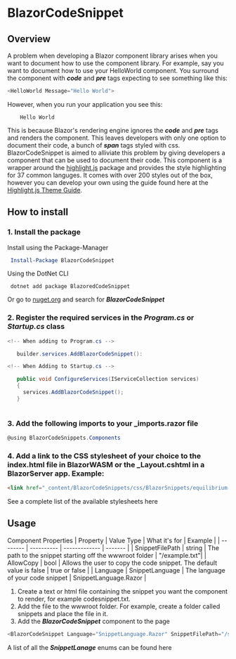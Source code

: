 # BlazorCodeSnippet

## Overview
A problem when developing a Blazor component library arises when you want to document how to use the component library. For example, say you want to document how to use your HelloWorld component. You surround the component with ***code*** and ***pre*** tags expecting to see something like this:

```csharp
<HelloWorld Message="Hello World">
```
  
However, when you run your application you see this:
```
    Hello World
```
This is because Blazor's rendering engine ignores the ***code*** and ***pre*** tags and renders the component. This leaves developers with only one option to document their code, a bunch of ***span*** tags styled with css. BlazorCodeSnippet is aimed to alliviate this problem by giving developers a component that can be used to document their code. This component is a wrapper around the [highlight.js](https://highlightjs.org/) package and provides the style highlighting for 37 common languges. It comes with over 200 styles out of the box, however you can develop your own using the guide found here at the [Highlight.js Theme Guide](https://highlightjs.readthedocs.io/en/latest/theme-guide.html).

## How to install

### 1. Install the package
Install using the Package-Manager
```powershell
 Install-Package BlazorCodeSnippet
```

Using the DotNet CLI

```code
 dotnet add package BlazoredCodeSnippet
```

Or go to [nuget.org](https://www.nuget.org/) and search for ***BlazorCodeSnippet***

### 2. Register the required services in the ***Program.cs*** or ***Startup.cs*** class

```csharp
<!-- When adding to Program.cs -->

   builder.services.AddBlazorCodeSnippet():

<!-- When Adding to Startup.cs -->

   public void ConfigureServices(IServiceCollection services)
   {
     services.AddBlazorCodeSnippet();
   }
   
```

### 3. Add the following imports to your _imports.razor file

```csharp
@using BlazorCodeSnippets.Components
```

### 4. Add a link to the CSS stylesheet of your choice to the index.html file in BlazorWASM or the _Layout.cshtml in a BlazorServer app. Example:

```html
<link href="_content/BlazorCodeSnippets/css/BlazorSnippets/equilibrium-light.min.css" rel="stylesheet"/>

```

See a complete list of the available stylesheets here

## Usage

Component Properties
| Property | Value Type | What it's for | Example |
| -------- | ---------- | ------------- | ------- |
| SnippetFilePath | string | The path to the snippet starting off the wwwroot folder | "/example.txt"|
| AllowCopy | bool | Allows the user to copy the code snippet. The default value is false | true or false |
| Language | SnippetLanguage | The  language of your code snippet | SnippetLanguage.Razor |

1. Create a text or html file containing the snippet you want the component to render, for example codesnippet.txt.
2. Add the file to the wwwroot folder. For example, create a folder called snippets and place the file in it.
3. Add the ***BlazorCodeSnippet*** component to the page
```csharp
<BlazorCodeSnippet Language="SnippetLanguage.Razor" SnippetFilePath="/snippets/codesnippet.txt" AllowCopy="true"/>
```
A list of all the ***SnippetLanage*** enums can be found here




